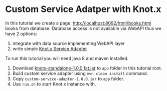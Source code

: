 # Custom Service Adatper with Knot.x

In this tutorial we create a page: [http://localhost:8092/html/books.html](http://localhost:8092/html/books.html) books from database.
Database access is not available via WebAPI thus we have 2 options:

1. integrate with data source implementing WebAPI layer
2. write simple [Knot.x Service Adapter](https://github.com/Cognifide/knotx/wiki/ServiceAdapter)


To run this tutorial you will need java 8 and maven installed.

1. Download [knotx-standalone-1.0.0.fat.jar](https://oss.sonatype.org/content/groups/public/io/knotx/knotx-standalone/1.0.0/knotx-standalone-1.0.0.fat.jar)
to `app` folder in this tutorial root.
2. Build custom service adapter using `mvn clean install` command.
3. Copy `custom-service-adapter-1.0.0.jar` to `app` folder.
4. Use `run.sh` to start Knot.x instance with.